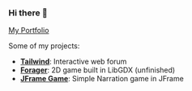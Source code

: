 ### Hi there 👋

[My Portfolio](https://portfolio-ruihuang.vercel.app/)

Some of my projects: 
- **[Tailwind](https://github.com/RuiQiHuang1832/RuiWebApp)**: Interactive web forum
- **[Forager](https://github.com/RuiQiHuang1832/Forager)**: 2D game built in LibGDX (unfinished)
- **[JFrame Game](https://github.com/RuiQiHuang1832/textbasedGame)**: Simple Narration game in JFrame

<!--
**RuiQiHuang1832/RuiQiHuang1832** is a ✨ _special_ ✨ repository because its `README.md` (this file) appears on your GitHub profile.

Here are some ideas to get you started:

- 🔭 I’m currently working on ...
- 🌱 I’m currently learning ...
- 👯 I’m looking to collaborate on ...
- 🤔 I’m looking for help with ...
- 💬 Ask me about ...
- 📫 How to reach me: ...
- 😄 Pronouns: ...
- ⚡ Fun fact: ...
-->
